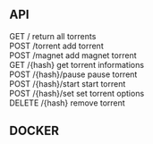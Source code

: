 API   
---   
GET / return all torrents   
POST /torrent add torrent   
POST /magnet add magnet torrent   
GET /{hash} get torrent informations   
POST /{hash}/pause pause torrent   
POST /{hash}/start start torrent   
POST /{hash}/set set torrent options   
DELETE /{hash} remove torrent
   
DOCKER   
------   